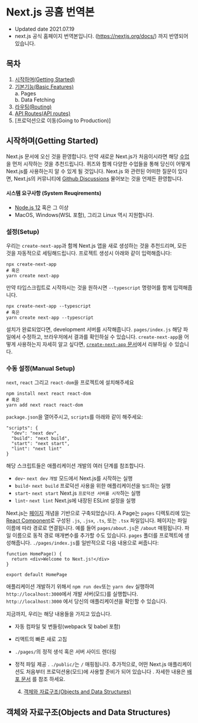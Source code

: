 # Next.js 공홈 번역본

* Updated date 2021.07.19
* next.js 공식 홈페이지 번역본입니다. (https://nextjs.org/docs/)
까지 반영되어 있습니다.

## 목차
  1. [시작하며(Getting Started)](#시작하며getteing-started)
  2. [기본기능(Basic Features)](#변수variables)   
    a. Pages   
    b. Data Fetching
  3. [라우팅(Routing)](#함수functions)
  4. [API Routes(API routes)](#함수functions)
  5. [프로덕션으로 이동(Going to Production)]



## 시작하며(Getting Started)
Next.js 문서에 오신 것을 환영합니다.
만약 새로운 Next.js가 처음이시라면 해당 [수업](https://nextjs.org/learn/basics/create-nextjs-app)을 먼저 시작하는 것을 추천드립니다.
퀴즈와 함께 다양한 수업들을 통해 당신이 어떻게 Next.js를 사용하는지 알 수 있게 될 것입니다.
Next.js 와 관련된 어떠한 질문이 있다면, Next.js의 커뮤니티에 [Github Discussions](https://github.com/vercel/next.js/discussions) 물어보는 것을 언제든 환영합니다.

#### 시스템 요구사항 (System Reuqirements)
- [Node.js 12](https://nodejs.org/en/) 혹은 그 이상 
- MacOS, Windows(WSL 포함), 그리고 Linux 역시 지원합니다.

### 설정(Setup)
우리는 `create-next-app`과 함께 Next.js 앱을 새로 생성하는 것을 추천드리며, 모든 것을 자동적으로 세팅해드립니다. 프로젝트 생성시 아래와 같이 입력해줍니다:

```
npx create-next-app
# 혹은
yarn create next-app
```

만약 타입스크립트로 시작하시는 것을 원하시면 `--typescript` 명령어를 함께 입력해줍니다.

```
npx create-next-app --typescript
# 혹은
yarn create next-app --typescript
```

설치가 완료되었다면, development 서버를 시작해줍니다. `pages/index.js` 해당 파일에서 수정하고, 브라우저에서 결과를 확인하실 수 있습니다.
`create-next-app`을 어떻게 사용하는지 자세히 알고 싶다면, [`create-next-app` 문서](https://nextjs.org/docs/api-reference/create-next-app)에서 리뷰하실 수 있습니다.


### 수동 설정(Manual Setup)
`next`, `react` 그리고 `react-dom`을 프로젝트에 설치해주세요
```
npm install next react react-dom
# 혹은
yarn add next react react-dom
```
`package.json`을 열어주시고, `scripts`를 아래와 같이 해주세요:
```
"scripts": {
  "dev": "next dev",
  "build": "next build",
  "start": "next start",
  "lint": "next lint"
}
```
해당 스크립트들은 애플리케이션 개발의 여러 단계를 참조합니다.
- `dev`- `next dev` `개발` 모드에서 Next.js를 시작하는 실행
- `build`- `next build` 프로덕션 사용을 위한 애플리케이션을 `빌드`하는 실행
- `start`- `next start` Next.js `프로덕션 서버를 시작`하는 실행
- `lint`- `next lint` Next.js에 내장된 ESLint 설정을 실행


Next.js는 [페이지](https://nextjs.org/docs/basic-features/pages) 개념을 기반으로 구축되었습니다. A Page는 `pages` 디렉토리에 있는 [React Component](https://reactjs.org/docs/components-and-props.html)로  구성된 `.js`, `.jsx`, `.ts`, 또는 `.tsx` 파일입니다.
페이지는 파일 이름에 따라 경로로 연결됩니다. 예를 들어 `pages/about.js`은 `/about` 매핑됩니다. 파일 이름으로 동적 경로 매개변수를 추가할 수도 있습니다. 
`pages` 폴더를 프로젝트에 생성해줍니다.
`./pages/index.js`를 일반적으로 다음 내용으로 써줍니다:
```
function HomePage() {
  return <div>Welcome to Next.js!</div>
}

export default HomePage
```

애플리케이션 개발하기 위해서 `npm run dev`또는 `yarn dev` 실행하여 `http://localhost:3000`에서 개발 서버(모드)를 실행합니다. 
`http://localhost:3000` 에서 당신의 애플리케이션을 확인할 수 있습니다.

지금까지, 우리는 해당 내용들을 가지고 있습니다.
- 자동 컴파일 및 번들링(webpack 및 babel 포함)
- 리액트의 빠른 새로 고침
- `./pages/`의 정적 생석 혹은 서버 사이드 렌더링
- 정적 파일 제공 . `./public/`는 `/` 매핑됩니다.
추가적으로, 어떤 Next.js 애플리케이션도 처음부터 프로덕션용(모드)에 사용할 준비가 되어 있습니다 . 자세한 내용은 [배포 문서](https://nextjs.org/docs/deployment) 를 참조 하세요.



  4. [객체와 자료구조(Objects and Data Structures)](#객체와-자료구조objects-and-data-structures)
## **객체와 자료구조(Objects and Data Structures)**